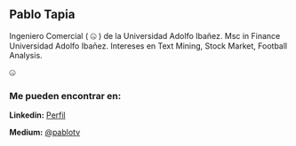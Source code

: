 ## Pablo Tapia

Ingeniero Comercial ( :zipper_mouth_face: ) de la Universidad Adolfo Ibañez. Msc in Finance Universidad Adolfo Ibañez.
Intereses en Text Mining, Stock Market, Football Analysis.

:zipper_mouth_face:

### Me pueden encontrar en:

**Linkedin:** [Perfil](https://www.linkedin.com/in/pablo-tapia-varela-9b094523/?lipi=urn%3Ali%3Apage%3Ad_flagship3_feed%3BVIUFvgF2SOW33lG6nqwZIg%3D%3D&licu=urn%3Ali%3Acontrol%3Ad_flagship3_feed-nav.settings_view_profile)

**Medium:** [@pablotv](https://medium.com/@pablotv)


